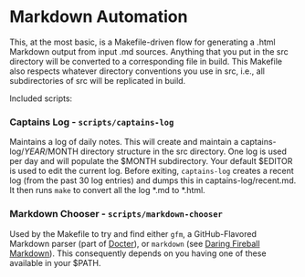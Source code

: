 Markdown Automation
================================================================================

This, at the most basic, is a Makefile-driven flow for generating a
.html Markdown output from input .md sources. Anything that you put in
the src directory will be converted to a corresponding file in build.
This Makefile also respects whatever directory conventions you use in
src, i.e., all subdirectories of src will be replicated in build.

Included scripts:

### Captains Log - `scripts/captains-log`

Maintains a log of daily notes. This will create and maintain a
captains-log/$YEAR/$MONTH directory structure in the src directory.
One log is used per day and will populate the $MONTH subdirectory.
Your default $EDITOR is used to edit the current log. Before exiting,
`captains-log` creates a recent log (from the past 30 log entries) and
dumps this in captains-log/recent.md. It then runs `make` to convert
all the log *.md to *.html.

### Markdown Chooser - `scripts/markdown-chooser`

Used by the Makefile to try and find either `gfm`, a GitHub-Flavored
Markdown parser (part of
[Docter](https://github.com/alampros/Docter)), or `markdown` (see
[Daring Fireball Markdown](http://daringfireball.net/projects/markdown/)).
This consequently depends on you having one of these available in your
$PATH.
